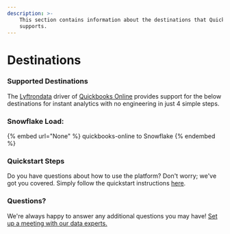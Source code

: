 ```yaml
---
description: >-
    This section contains information about the destinations that Quickbooks Online
    supports.
---
```


# Destinations

### Supported Destinations

The [Lyftrondata](https://www.lyftrondata.com/) driver of [Quickbooks Online](None) provides support for the below destinations for instant analytics with no engineering in just 4 simple steps.

### Snowflake Load:

{% embed url="None" %}
quickbooks-online to Snowflake
{% endembed %}

### Quickstart Steps

Do you have questions about how to use the platform? Don't worry; we've got you covered. Simply follow the quickstart instructions [here](README.md).

### Questions? <a href="#questions" id="questions"></a>

We're always happy to answer any additional questions you may have! [Set up a meeting with our data experts.](https://www.lyftrondata.com/book-a-meeting/)
